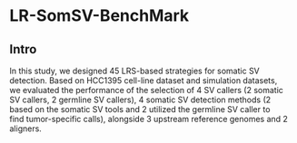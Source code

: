 # LR-SomSV-BenchMark
## Intro
In this study, we designed 45 LRS-based strategies for somatic SV detection. Based on HCC1395 cell-line dataset and simulation datasets, we evaluated the performance of the selection of 4 SV callers (2 somatic SV callers, 2 germline SV callers), 4 somatic SV detection methods (2 based on the somatic SV tools and 2 utilized the germline SV caller to find tumor-specific calls), alongside 3 upstream reference genomes and 2 aligners.












